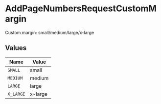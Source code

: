 # AddPageNumbersRequestCustomMargin

Custom margin: small/medium/large/x-large


## Values

| Name      | Value     |
| --------- | --------- |
| `SMALL`   | small     |
| `MEDIUM`  | medium    |
| `LARGE`   | large     |
| `X_LARGE` | x-large   |